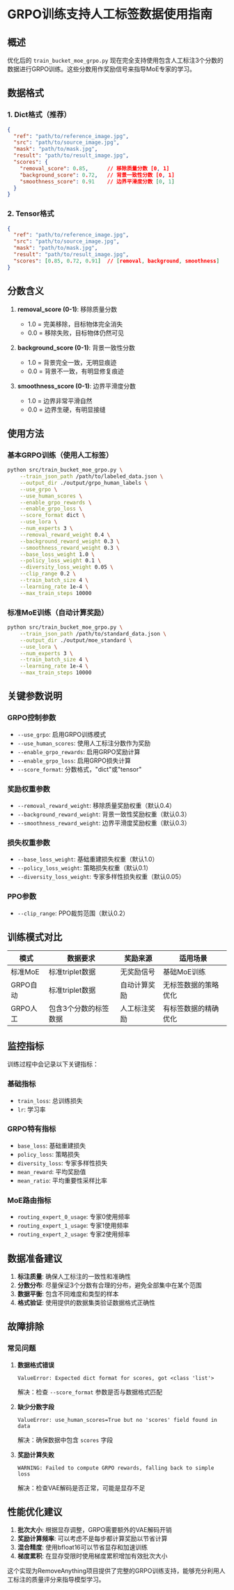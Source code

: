 # GRPO训练支持人工标签数据使用指南

## 概述

优化后的 `train_bucket_moe_grpo.py` 现在完全支持使用包含人工标注3个分数的数据进行GRPO训练。这些分数用作奖励信号来指导MoE专家的学习。

## 数据格式

### 1. Dict格式（推荐）
```json
{
  "ref": "path/to/reference_image.jpg",
  "src": "path/to/source_image.jpg", 
  "mask": "path/to/mask.jpg",
  "result": "path/to/result_image.jpg",
  "scores": {
    "removal_score": 0.85,      // 移除质量分数 [0, 1]
    "background_score": 0.72,   // 背景一致性分数 [0, 1]  
    "smoothness_score": 0.91    // 边界平滑度分数 [0, 1]
  }
}
```

### 2. Tensor格式
```json
{
  "ref": "path/to/reference_image.jpg",
  "src": "path/to/source_image.jpg",
  "mask": "path/to/mask.jpg", 
  "result": "path/to/result_image.jpg",
  "scores": [0.85, 0.72, 0.91]  // [removal, background, smoothness]
}
```

## 分数含义

1. **removal_score (0-1)**: 移除质量分数
   - 1.0 = 完美移除，目标物体完全消失
   - 0.0 = 移除失败，目标物体仍然可见

2. **background_score (0-1)**: 背景一致性分数  
   - 1.0 = 背景完全一致，无明显痕迹
   - 0.0 = 背景不一致，有明显修复痕迹

3. **smoothness_score (0-1)**: 边界平滑度分数
   - 1.0 = 边界非常平滑自然
   - 0.0 = 边界生硬，有明显接缝

## 使用方法

### 基本GRPO训练（使用人工标签）
```bash
python src/train_bucket_moe_grpo.py \
    --train_json_path /path/to/labeled_data.json \
    --output_dir ./output/grpo_human_labels \
    --use_grpo \
    --use_human_scores \
    --enable_grpo_rewards \
    --enable_grpo_loss \
    --score_format dict \
    --use_lora \
    --num_experts 3 \
    --removal_reward_weight 0.4 \
    --background_reward_weight 0.3 \
    --smoothness_reward_weight 0.3 \
    --base_loss_weight 1.0 \
    --policy_loss_weight 0.1 \
    --diversity_loss_weight 0.05 \
    --clip_range 0.2 \
    --train_batch_size 4 \
    --learning_rate 1e-4 \
    --max_train_steps 10000
```

### 标准MoE训练（自动计算奖励）
```bash
python src/train_bucket_moe_grpo.py \
    --train_json_path /path/to/standard_data.json \
    --output_dir ./output/moe_standard \
    --use_lora \
    --num_experts 3 \
    --train_batch_size 4 \
    --learning_rate 1e-4 \
    --max_train_steps 10000
```

## 关键参数说明

### GRPO控制参数
- `--use_grpo`: 启用GRPO训练模式
- `--use_human_scores`: 使用人工标注分数作为奖励
- `--enable_grpo_rewards`: 启用GRPO奖励计算
- `--enable_grpo_loss`: 启用GRPO损失计算
- `--score_format`: 分数格式，"dict"或"tensor"

### 奖励权重参数
- `--removal_reward_weight`: 移除质量奖励权重（默认0.4）
- `--background_reward_weight`: 背景一致性奖励权重（默认0.3）
- `--smoothness_reward_weight`: 边界平滑度奖励权重（默认0.3）

### 损失权重参数
- `--base_loss_weight`: 基础重建损失权重（默认1.0）
- `--policy_loss_weight`: 策略损失权重（默认0.1）
- `--diversity_loss_weight`: 专家多样性损失权重（默认0.05）

### PPO参数
- `--clip_range`: PPO裁剪范围（默认0.2）

## 训练模式对比

| 模式 | 数据要求 | 奖励来源 | 适用场景 |
|------|----------|----------|----------|
| 标准MoE | 标准triplet数据 | 无奖励信号 | 基础MoE训练 |
| GRPO自动 | 标准triplet数据 | 自动计算奖励 | 无标签数据的策略优化 |
| GRPO人工 | 包含3个分数的标签数据 | 人工标注奖励 | 有标签数据的精确优化 |

## 监控指标

训练过程中会记录以下关键指标：

### 基础指标
- `train_loss`: 总训练损失
- `lr`: 学习率

### GRPO特有指标
- `base_loss`: 基础重建损失
- `policy_loss`: 策略损失
- `diversity_loss`: 专家多样性损失
- `mean_reward`: 平均奖励值
- `mean_ratio`: 平均重要性采样比率

### MoE路由指标
- `routing_expert_0_usage`: 专家0使用频率
- `routing_expert_1_usage`: 专家1使用频率  
- `routing_expert_2_usage`: 专家2使用频率

## 数据准备建议

1. **标注质量**: 确保人工标注的一致性和准确性
2. **分数分布**: 尽量保证3个分数有合理的分布，避免全部集中在某个范围
3. **数据平衡**: 包含不同难度和类型的样本
4. **格式验证**: 使用提供的数据集类验证数据格式正确性

## 故障排除

### 常见问题

1. **数据格式错误**
   ```
   ValueError: Expected dict format for scores, got <class 'list'>
   ```
   解决：检查 `--score_format` 参数是否与数据格式匹配

2. **缺少分数字段**
   ```
   ValueError: use_human_scores=True but no 'scores' field found in data
   ```
   解决：确保数据中包含 `scores` 字段

3. **奖励计算失败**
   ```
   WARNING: Failed to compute GRPO rewards, falling back to simple loss
   ```
   解决：检查VAE解码是否正常，可能是显存不足

## 性能优化建议

1. **批次大小**: 根据显存调整，GRPO需要额外的VAE解码开销
2. **奖励计算频率**: 可以考虑不是每步都计算奖励以节省计算
3. **混合精度**: 使用bfloat16可以节省显存和加速训练
4. **梯度累积**: 在显存受限时使用梯度累积增加有效批次大小

这个实现为RemoveAnything项目提供了完整的GRPO训练支持，能够充分利用人工标注的质量评分来指导模型学习。
